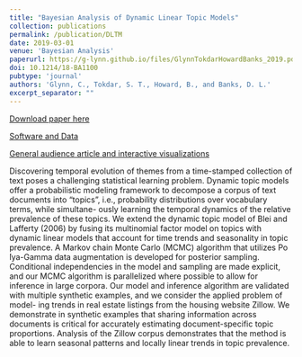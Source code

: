 ```yaml
---
title: "Bayesian Analysis of Dynamic Linear Topic Models"
collection: publications
permalink: /publication/DLTM
date: 2019-03-01
venue: 'Bayesian Analysis'
paperurl: https://g-lynn.github.io/files/GlynnTokdarHowardBanks_2019.pdf
doi: 10.1214/18-BA1100
pubtype: 'journal'
authors: 'Glynn, C., Tokdar, S. T., Howard, B., and Banks, D. L.'
excerpt_separator: ""
---
```


[Download paper here](https://g-lynn.github.io/files/GlynnTokdarHowardBanks_2019.pdf)

[Software and Data](https://github.com/G-Lynn/DLTM)

[General audience article and interactive visualizations](http://g-lynn.github.io/DLTM/)

Discovering temporal evolution of themes from a time-stamped collection of text poses a challenging statistical learning problem. Dynamic topic models offer a probabilistic modeling framework to decompose a corpus of text documents into “topics”, i.e., probability distributions over vocabulary terms, while simultane- ously learning the temporal dynamics of the relative prevalence of these topics. We extend the dynamic topic model of Blei and Lafferty (2006) by fusing its multinomial factor model on topics with dynamic linear models that account for time trends and seasonality in topic prevalence. A Markov chain Monte Carlo (MCMC) algorithm that utilizes Po ́lya-Gamma data augmentation is developed for posterior sampling. Conditional independencies in the model and sampling are made explicit, and our MCMC algorithm is parallelized where possible to allow for inference in large corpora. Our model and inference algorithm are validated with multiple synthetic examples, and we consider the applied problem of model- ing trends in real estate listings from the housing website Zillow. We demonstrate in synthetic examples that sharing information across documents is critical for accurately estimating document-specific topic proportions. Analysis of the Zillow corpus demonstrates that the method is able to learn seasonal patterns and locally linear trends in topic prevalence.

